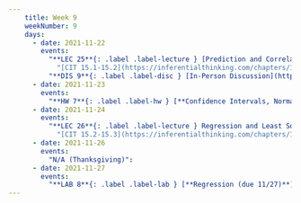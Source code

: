 ```yaml
---
    title: Week 9
    weekNumber: 9
    days:
      - date: 2021-11-22
        events:
          "**LEC 25**{: .label .label-lecture } [Prediction and Correlation](http://datahub.ucsd.edu/user-redirect/git-sync?repo=https://github.com/dsc-courses/dsc10-2021-fa&subPath=lectures/lec25/lecture.ipynb)":
            "[CIT 15.1-15.2](https://inferentialthinking.com/chapters/15/Prediction.html)"
          "**DIS 9**{: .label .label-disc } [In-Person Discussion](http://datahub.ucsd.edu/user-redirect/git-sync?repo=https://github.com/dsc-courses/dsc10-2021-fa&subPath=discussions/09-normal_clt/discussion.ipynb)":
      - date: 2021-11-23
        events:
          "**HW 7**{: .label .label-hw } [**Confidence Intervals, Normal Distributions, and the Central Limit Theorem (due 11/23)**](http://datahub.ucsd.edu/user-redirect/git-sync?repo=https://github.com/dsc-courses/dsc10-2021-fa&subPath=homeworks/07-confidence_intervals/homework.ipynb)":
      - date: 2021-11-24
        events:
          "**LEC 26**{: .label .label-lecture } Regression and Least Squares":
            "[CIT 15.2-15.3](https://inferentialthinking.com/chapters/15/2/Regression_Line.html)"
      - date: 2021-11-26
        events:
          "N/A (Thanksgiving)":
      - date: 2021-11-27
        events:
          "**LAB 8**{: .label .label-lab } [**Regression (due 11/27)**](http://datahub.ucsd.edu/user-redirect/git-sync?repo=https://github.com/dsc-courses/dsc10-2021-fa&subPath=labs/08-regression/lab.ipynb)":
---
```

